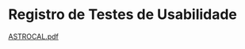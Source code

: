 # Registro de Testes de Usabilidade

[ASTROCAL.pdf](https://github.com/CarolDolacio/pmv-sint-2022-1-e3-proj-back-t1-time-2-ocorrencias-astronomicas/files/8841023/ASTROCAL.pdf)
